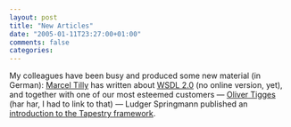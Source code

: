 ```yaml
---
layout: post
title: "New Articles"
date: "2005-01-11T23:27:00+01:00"
comments: false
categories: 
---
```


<p>My colleagues have been busy and produced some new material (in German): <a href="/blog/mt/archives/001257.html">Marcel Tilly</a>  has written about <a href="http://www.xml-magazin.de/itr/ausgaben/psecom,id,235,nodeid,67.html">WSDL 2.0</a> (no online version, yet), and together with one of our most esteemed customers &#8212; <a href="http://www.lichtflut.de/index.php?p=3">Oliver Tigges</a> (har har, I had to link to that) &#8212; Ludger Springmann published an <a href="http://www.sigs-datacom.de/sd/news/document.php?PID=606">introduction to the Tapestry framework</a>.</p>


